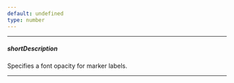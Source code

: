 ```yaml
---
default: undefined
type: number
---
```

---
##### shortDescription
Specifies a font opacity for marker labels.

---
